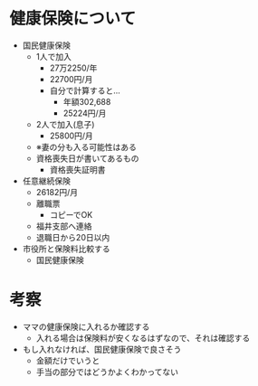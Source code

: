 # 健康保険について
- 国民健康保険
  - 1人で加入
    - 27万2250/年
    - 22700円/月
    - 自分で計算すると...
      - 年額302,688
      - 25224円/月
  - 2人で加入(息子)
    - 25800円/月
  - ※妻の分も入る可能性はある
  - 資格喪失日が書いてあるもの
    - 資格喪失証明書
- 任意継続保険
  - 26182円/月
  - 離職票
    - コピーでOK
  - 福井支部へ連絡
  - 退職日から20日以内
- 市役所と保険料比較する
  - 国民健康保険

# 考察
- ママの健康保険に入れるか確認する
  - 入れる場合は保険料が安くなるはずなので、それは確認する
- もし入れなければ、国民健康保険で良さそう
  - 金額だけでいうと
  - 手当の部分ではどうかよくわかってない
